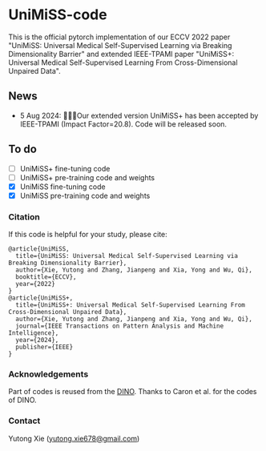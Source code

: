 # UniMiSS-code
This is the official pytorch implementation of our ECCV 2022 paper "UniMiSS: Universal Medical Self-Supervised Learning via Breaking Dimensionality Barrier" and extended IEEE-TPAMI paper "UniMiSS+: Universal Medical Self-Supervised Learning From Cross-Dimensional Unpaired Data".


## News
* 5 Aug 2024: 🎉🎉🎉Our extended version UniMiSS+ has been accepted by IEEE-TPAMI (Impact Factor=20.8). Code will be released soon.

## To do
- [ ] UniMiSS+ fine-tuning code
- [ ] UniMiSS+ pre-training code and weights
- [x] UniMiSS fine-tuning code
- [x] UniMiSS pre-training code and weights

### Citation
If this code is helpful for your study, please cite:

```
@article{UniMiSS,
  title={UniMiSS: Universal Medical Self-Supervised Learning via Breaking Dimensionality Barrier},
  author={Xie, Yutong and Zhang, Jianpeng and Xia, Yong and Wu, Qi},
  booktitle={ECCV},
  year={2022}
}
@article{UniMiSS+,
  title={UniMiSS+: Universal Medical Self-Supervised Learning From Cross-Dimensional Unpaired Data},
  author={Xie, Yutong and Zhang, Jianpeng and Xia, Yong and Wu, Qi},
  journal={IEEE Transactions on Pattern Analysis and Machine Intelligence},
  year={2024},
  publisher={IEEE}
}
```

### Acknowledgements
Part of codes is reused from the [DINO](https://github.com/facebookresearch/dino). Thanks to Caron et al. for the codes of DINO.

### Contact
Yutong Xie (yutong.xie678@gmail.com)
